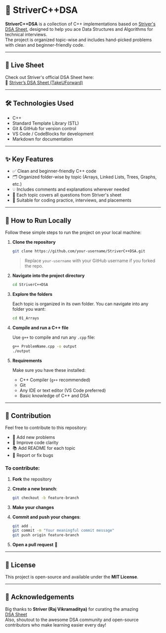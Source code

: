 # 📘 StriverC++DSA

**StriverC++DSA** is a collection of C++ implementations based on [Striver's DSA Sheet](https://takeuforward.org/strivers-a2z-dsa-course/strivers-a2z-dsa-course-sheet-2/), designed to help you ace Data Structures and Algorithms for technical interviews.  
The project is organized topic-wise and includes hand-picked problems with clean and beginner-friendly code.

---

## 🚀 Live Sheet

Check out Striver's official DSA Sheet here:  
🔗 [Striver’s DSA Sheet (TakeUForward)](https://takeuforward.org/interviews/strivers-sde-sheet-top-coding-interview-problems/)

---

## 🛠️ Technologies Used

- C++
- Standard Template Library (STL)
- Git & GitHub for version control
- VS Code / CodeBlocks for development
- Markdown for documentation

---

## ✨ Key Features

- ✅ Clean and beginner-friendly C++ code
- 🗂️ Organized folder-wise by topic (Arrays, Linked Lists, Trees, Graphs, etc.)
- 💡 Includes comments and explanations wherever needed
- 📁 Each topic covers all questions from Striver's sheet
- 🧠 Suitable for coding practice, interviews, and placements

---

## 🧾 How to Run Locally

Follow these simple steps to run the project on your local machine:

1. **Clone the repository**

    ```bash
    git clone https://github.com/your-username/StriverC++DSA.git
    ```

    > Replace `your-username` with your GitHub username if you forked the repo.

2. **Navigate into the project directory**

    ```bash
    cd StriverC++DSA
    ```

3. **Explore the folders**

    Each topic is organized in its own folder. You can navigate into any folder you want:

    ```bash
    cd 01_Arrays
    ```

4. **Compile and run a C++ file**

    Use `g++` to compile and run any `.cpp` file:

    ```bash
    g++ ProblemName.cpp -o output
    ./output
    ```

5. **Requirements**

    Make sure you have these installed:

    - C++ Compiler (`g++` recommended)  
    - Git  
    - Any IDE or text editor (VS Code preferred)  
    - Basic knowledge of C++ and DSA
---

## 🤝 Contribution

Feel free to contribute to this repository:

- 🔧 Add new problems  
- 🧹 Improve code clarity  
- 📚 Add README for each topic  
- 🐞 Report or fix bugs  

### To contribute:

1. **Fork** the repository  
2. **Create a new branch**:

    ```bash
    git checkout -b feature-branch
    ```

3. **Make your changes**

4. **Commit and push your changes**:

    ```bash
    git add .
    git commit -m "Your meaningful commit message"
    git push origin feature-branch
    ```

5. **Open a pull request** 🚀

---

## 📜 License

This project is open-source and available under the **MIT License**.

---

## 🙏 Acknowledgements

Big thanks to **Striver (Raj Vikramaditya)** for curating the amazing  
[DSA Sheet](https://takeuforward.org/interviews/strivers-sde-sheet-top-coding-interview-problems/)  
Also, shoutout to the awesome DSA community and open-source contributors who make learning easier every day!
